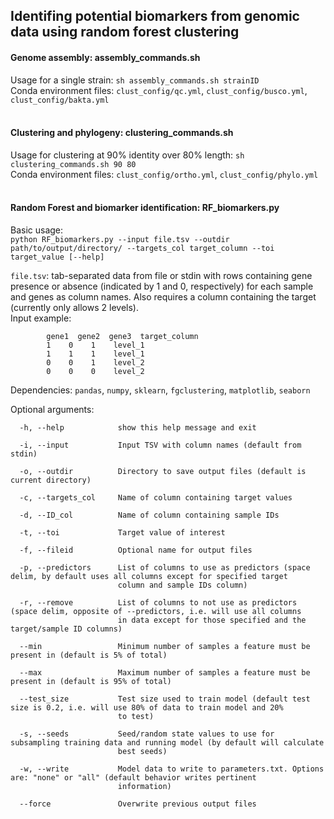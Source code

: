 ## Identifing potential biomarkers from genomic data using random forest clustering
  
#### Genome assembly: assembly_commands.sh  
Usage for a single strain: `sh assembly_commands.sh strainID`  
Conda environment files: `clust_config/qc.yml`, `clust_config/busco.yml`, `clust_config/bakta.yml`  
<br>
  
#### Clustering and phylogeny: clustering_commands.sh  
Usage for clustering at 90% identity over 80% length: `sh clustering_commands.sh 90 80`  
Conda environment files: `clust_config/ortho.yml`, `clust_config/phylo.yml`  
<br>
  
#### Random Forest and biomarker identification: RF_biomarkers.py  
Basic usage:  
`python RF_biomarkers.py --input file.tsv --outdir path/to/output/directory/ --targets_col target_column --toi target_value [--help]`  

`file.tsv`: tab-separated data from file or stdin with rows containing gene presence or absence (indicated by 1 and 0, respectively) for each sample and genes as column names. Also requires a column containing the target (currently only allows 2 levels).  
Input example:
```
        gene1  gene2  gene3  target_column
        1    0    1    level_1
        1    1    1    level_1
        0    0    1    level_2
        0    0    0    level_2
```
Dependencies: `pandas`, `numpy`, `sklearn`, `fgclustering`, `matplotlib`, `seaborn`

Optional arguments:
```
  -h, --help            show this help message and exit

  -i, --input           Input TSV with column names (default from stdin)

  -o, --outdir          Directory to save output files (default is current directory)

  -c, --targets_col     Name of column containing target values

  -d, --ID_col          Name of column containing sample IDs

  -t, --toi             Target value of interest

  -f, --fileid          Optional name for output files

  -p, --predictors      List of columns to use as predictors (space delim, by default uses all columns except for specified target
                        column and sample IDs column)

  -r, --remove          List of columns to not use as predictors (space delim, opposite of --predictors, i.e. will use all columns
                        in data except for those specified and the target/sample ID columns)

  --min                 Minimum number of samples a feature must be present in (default is 5% of total)

  --max                 Maximum number of samples a feature must be present in (default is 95% of total)

  --test_size           Test size used to train model (default test size is 0.2, i.e. will use 80% of data to train model and 20%
                        to test)

  -s, --seeds           Seed/random state values to use for subsampling training data and running model (by default will calculate
                        best seeds)

  -w, --write           Model data to write to parameters.txt. Options are: "none" or "all" (default behavior writes pertinent
                        information)

  --force               Overwrite previous output files
```
